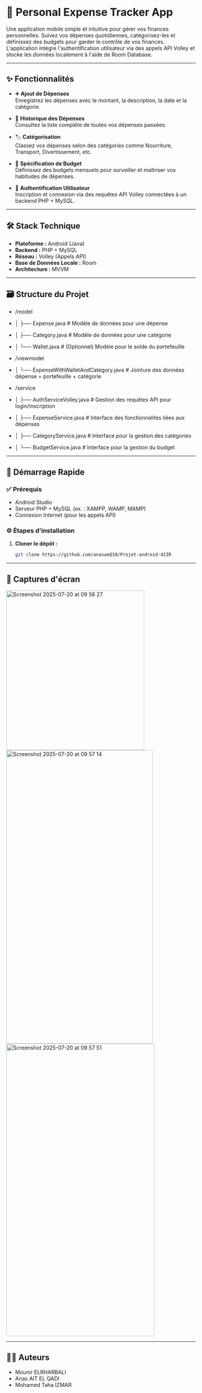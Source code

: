 # 📱 Personal Expense Tracker App

Une application mobile simple et intuitive pour gérer vos finances personnelles. Suivez vos dépenses quotidiennes, catégorisez-les et définissez des budgets pour garder le contrôle de vos finances. L'application intègre l'authentification utilisateur via des appels API Volley et stocke les données localement à l'aide de Room Database.

---

## ✨ Fonctionnalités

- ➕ **Ajout de Dépenses**  
  Enregistrez les dépenses avec le montant, la description, la date et la catégorie.

- 📜 **Historique des Dépenses**  
  Consultez la liste complète de toutes vos dépenses passées.

- 🏷️ **Catégorisation**  
  Classez vos dépenses selon des catégories comme Nourriture, Transport, Divertissement, etc.

- 🎯 **Spécification de Budget**  
  Définissez des budgets mensuels pour surveiller et maîtriser vos habitudes de dépenses.

- 🔐 **Authentification Utilisateur**  
  Inscription et connexion via des requêtes API Volley connectées à un backend PHP + MySQL.

---

## 🛠️ Stack Technique

- **Plateforme :** Android (Java)  
- **Backend :** PHP + MySQL  
- **Réseau :** Volley (Appels API)  
- **Base de Données Locale :** Room  
- **Architecture :** MVVM

---

## 🗃️ Structure du Projet

- /model
- │ ├── Expense.java # Modèle de données pour une dépense
- │ ├── Category.java # Modèle de données pour une catégorie
- │ └── Wallet.java # (Optionnel) Modèle pour le solde du portefeuille

- /viewmodel
- │ └── ExpenseWithWalletAndCategory.java # Jointure des données dépense + portefeuille + catégorie

- /service
- │ ├── AuthServiceVolley.java # Gestion des requêtes API pour login/inscription
- │ ├── ExpenseService.java # Interface des fonctionnalités liées aux dépenses
- │ ├── CategoryService.java # Interface pour la gestion des catégories
- │ └── BudgetService.java # Interface pour la gestion du budget


---

## 🚀 Démarrage Rapide

### ✅ Prérequis

- Android Studio
- Serveur PHP + MySQL (ex. : XAMPP, WAMP, MAMP)
- Connexion Internet (pour les appels API)

### ⚙️ Étapes d'installation

1. **Cloner le dépôt :**
   
   ```bash
   git clone https://github.com/anasaeQ10/Projet-android-4IIR


---

## 📸 Captures d'écran

<img width="367" height="425" alt="Screenshot 2025-07-20 at 09 56 27" src="https://github.com/user-attachments/assets/41e1b26c-f301-48ff-bbff-bf6b4b9ecdd1" />
<img width="389" height="781" alt="Screenshot 2025-07-20 at 09 57 14" src="https://github.com/user-attachments/assets/3adb9cb5-ed32-44d5-afca-309e012358c6" />
<img width="394" height="778" alt="Screenshot 2025-07-20 at 09 57 51" src="https://github.com/user-attachments/assets/3750f63e-7e22-4ecb-8168-be7418fdb6e7" />


---

## 👨‍💻 Auteurs 

- Mounir ELRHARBALI
- Anas AIT EL QADI
- Mohamed Taha IZMAR
